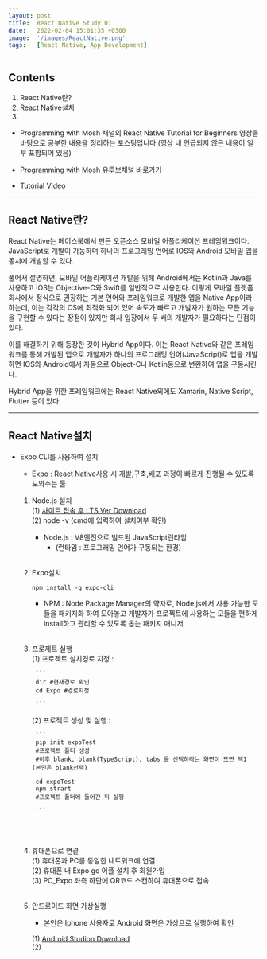 ```yaml
---
layout: post
title:  React Native Study 01
date:   2022-02-04 15:01:35 +0300
image:  '/images/ReactNative.png'
tags:   [React Native, App Development]
---
```


## Contents <br/>
1. React Native란?<br/>
2. React Native설치<br/>
3. 


* Programming with Mosh 채널의 React Native Tutorial for Beginners 영상을 바탕으로 공부한 내용을 정리하는 포스팅입니다 (영상 내 언급되지 않은 내용이 일부 포함되어 있음)

* [Programming with Mosh 유투브채널 바로가기](https://www.youtube.com/watch?v=0-S5a0eXPoc&t=790s)

* [Tutorial Video](https://www.youtube.com/watch?v=0-S5a0eXPoc&t=790s)

___

## React Native란?<br/>
React Native는 페이스북에서 만든 오픈소스 모바일 어플리케이션 프레임워크이다. JavaScript로 개발이 가능하며 하나의 프로그래밍 언어로 IOS와 Android 모바일 앱을 동시에 개발할 수 있다.<br/>

풀어서 설명하면, 모바일 어플리케이션 개발을 위해 Android에서는 Kotlin과 Java를 사용하고 IOS는 Objective-C와 Swift를 일반적으로 사용한다. 이렇게 모바일 플랫폼 회사에서 정식으로 권장하는 기본 언어와 프레임워크로 개발한 앱을 Native App이라 하는데, 이는 각각의 OS에 최적화 되어 있어 속도가 빠르고 개발자가 원하는 모든 기능을 구현할 수 있다는 장점이 있지만 회사 입장에서 두 배의 개발자가 필요하다는 단점이 있다. <br/>

이를 해결하기 위해 등장한 것이 Hybrid App이다. 이는 React Native와 같은 프레임워크를 통해 개발된 앱으로 개발자가 하나의 프로그래밍 언어(JavaScript)로 앱을 개발하면 IOS와 Android에서 자동으로 Object-C나 Kotlin등으로 변환하여 앱을 구동시킨다. <br/>

Hybrid App을 위한 프레임워크에는 React Native외에도 Xamarin, Native Script, Flutter 등이 있다.

___

## React Native설치<br/>
- Expo CLI를 사용하여 설치<br/>
    * Expo :  React Native사용 시 개발,구축,배포 과정이 빠르게 진행될 수 있도록 도와주는 툴<br/>

    1. Node.js 설치<br/>
        (1) [사이트 접속 후 LTS Ver Download](https://nodejs.org/en/)<br/>
        (2) node -v (cmd에 입력하여 설치여부 확인)<br/>

        * Node.js : V8엔진으로 빌드된 JavaScript런타임<br/>
            * (런타임 : 프로그래밍 언어가 구동되는 환경)<br/><br/>

    2. Expo설치 <br/>

        ```
        npm install -g expo-cli
        ```

        * NPM : Node Package Manager의 약자로, Node.js에서 사용 가능한 모듈을 패키지화 하여 모아놓고 개발자가 프로젝트에 사용하는 모듈을 편하게 install하고 관리할 수 있도록 돕는 패키지 매니저<br/><br/>

    3. 프로제트 실행<br/>
        (1) 프로젝트 설치경로 지정 : 

            ```
            dir #현재경로 확인
            cd Expo #경로지정

            ``` 

        (2) 프로젝트 생성 및 실행 : 
        
            ```
            pip init expoTest
            #프로젝트 폴더 생성
            #이후 blank, blank(TypeScript), tabs 을 선택하라는 화면이 뜨면 택1 (본인은 blank선택)

            cd expoTest 
            npm strart
            #프로젝트 폴더에 들어간 뒤 실행

            ``` 
    <br/><br/>
    
    4. 휴대폰으로 연결<br/>
        (1) 휴대폰과 PC를 동일한 네트워크에 연결<br/>
        (2) 휴대폰 내 Expo go 어플 설치 후 회원가입<br/>
        (3) PC_Expo 좌측 하단에 QR코드 스캔하여 휴대폰으로 접속<br/><br/>


    5. 안드로이드 화면 가상실행<br/>
        * 본인은 Iphone 사용자로 Android 화면은 가상으로 실행하여 확인

        (1) [Android Studion Download](https://developer.android.com/studio?gclid=Cj0KCQiA0p2QBhDvARIsAACSOOMW9pVBHxCyXdLhzdMIvCRSPOleHFa4Wj3sUoD3zzRYkq4Ot4QOezcaAgZZEALw_wcB&gclsrc=aw.ds)<br/>
        (2)


        
            
